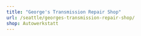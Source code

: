 ```yaml
---
title: "George's Transmission Repair Shop"
url: /seattle/georges-transmission-repair-shop/
shop: Autowerkstatt
---
```

